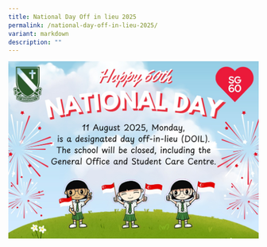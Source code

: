 ```yaml
---
title: National Day Off in lieu 2025
permalink: /national-day-off-in-lieu-2025/
variant: markdown
description: ""
---
```

![](/images/Announcement/ndpsg60_2025.jpg)